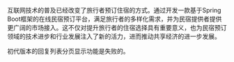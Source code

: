 互联网技术的普及已经改变了旅行者预订住宿的方式。通过开发一款基于Spring Boot框架的在线民宿预订平台，满足旅行者的多样化需求，并为民宿提供者提供更广阔的市场接入。这不仅对提升旅行者的住宿选择具有重要意义，也为民宿预订领域的技术进步和行业发展注入了新的活力，进而推动共享经济的进一步发展。

初代版本的回复列表分页显示功能是失败的。
